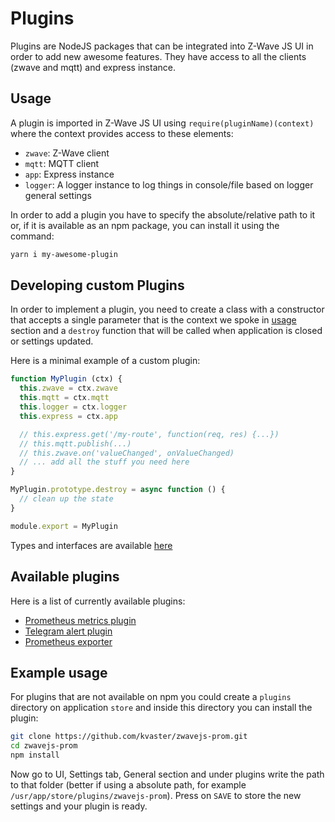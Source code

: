 # Plugins

Plugins are NodeJS packages that can be integrated into Z-Wave JS UI in order to add new awesome features. They have access to all the clients (zwave and mqtt) and express instance.

## Usage

A plugin is imported in Z-Wave JS UI using `require(pluginName)(context)` where the context provides access to these elements:

- `zwave`: Z-Wave client
- `mqtt`: MQTT client
- `app`: Express instance
- `logger`: A logger instance to log things in console/file based on logger general settings

In order to add a plugin you have to specify the absolute/relative path to it or, if it is available as an npm package, you can install it using the command:

```bash
yarn i my-awesome-plugin
```

## Developing custom Plugins

In order to implement a plugin, you need to create a class with a constructor that accepts a single parameter that is the context we spoke in [usage](#usage) section and a `destroy` function that will be called when application is closed or settings updated.

Here is a minimal example of a custom plugin:

```js
function MyPlugin (ctx) {
  this.zwave = ctx.zwave
  this.mqtt = ctx.mqtt
  this.logger = ctx.logger
  this.express = ctx.app

  // this.express.get('/my-route', function(req, res) {...})
  // this.mqtt.publish(...)
  // this.zwave.on('valueChanged', onValueChanged)
  // ... add all the stuff you need here
}

MyPlugin.prototype.destroy = async function () {
  // clean up the state
}

module.export = MyPlugin
```

Types and interfaces are available [here](https://github.com/zwave-js/zwave-js-ui/blob/master/lib/CustomPlugin.ts)

## Available plugins

Here is a list of currently available plugins:

- [Prometheus metrics plugin](https://github.com/kvaster/zwavejs-prom)
- [Telegram alert plugin](https://github.com/kvaster/zwavejs-alert)
- [Prometheus exporter](https://github.com/billiaz/zj2m-prom-exporter)

## Example usage

For plugins that are not available on npm you could create a `plugins` directory on application `store` and inside this directory you can install the plugin:

```bash
git clone https://github.com/kvaster/zwavejs-prom.git
cd zwavejs-prom
npm install
```

Now go to UI, Settings tab, General section and under plugins write the path to that folder (better if using a absolute path, for example `/usr/app/store/plugins/zwavejs-prom`). Press on `SAVE` to store the new settings and your plugin is ready.
